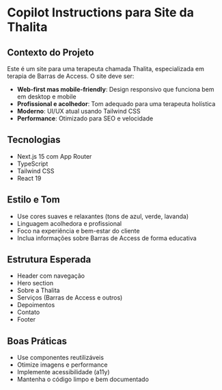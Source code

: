 # Copilot Instructions para Site da Thalita

<!-- Use this file to provide workspace-specific custom instructions to Copilot. For more details, visit https://code.visualstudio.com/docs/copilot/copilot-customization#_use-a-githubcopilotinstructionsmd-file -->

## Contexto do Projeto

Este é um site para uma terapeuta chamada Thalita, especializada em terapia de Barras de Access. O site deve ser:

- **Web-first mas mobile-friendly**: Design responsivo que funciona bem em desktop e mobile
- **Profissional e acolhedor**: Tom adequado para uma terapeuta holística
- **Moderno**: UI/UX atual usando Tailwind CSS
- **Performance**: Otimizado para SEO e velocidade

## Tecnologias

- Next.js 15 com App Router
- TypeScript
- Tailwind CSS
- React 19

## Estilo e Tom

- Use cores suaves e relaxantes (tons de azul, verde, lavanda)
- Linguagem acolhedora e profissional
- Foco na experiência e bem-estar do cliente
- Inclua informações sobre Barras de Access de forma educativa

## Estrutura Esperada

- Header com navegação
- Hero section
- Sobre a Thalita
- Serviços (Barras de Access e outros)
- Depoimentos
- Contato
- Footer

## Boas Práticas

- Use componentes reutilizáveis
- Otimize imagens e performance
- Implemente acessibilidade (a11y)
- Mantenha o código limpo e bem documentado
